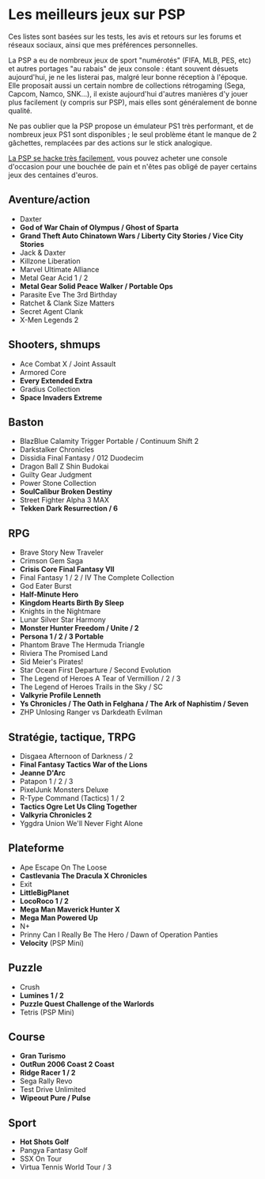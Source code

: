 # Les meilleurs jeux sur PSP

Ces listes sont basées sur les tests, les avis et retours sur les forums et réseaux sociaux, ainsi que mes préférences personnelles.

La PSP a eu de nombreux jeux de sport "numérotés" (FIFA, MLB, PES, etc) et autres portages "au rabais" de jeux console : étant souvent désuets aujourd'hui, je ne les listerai pas, malgré leur bonne réception à l'époque. Elle proposait aussi un certain nombre de collections rétrogaming (Sega, Capcom, Namco, SNK...), il existe aujourd'hui d'autres manières d'y jouer plus facilement (y compris sur PSP), mais elles sont généralement de bonne qualité.

Ne pas oublier que la PSP propose un émulateur PS1 très performant, et de nombreux jeux PS1 sont disponibles ; le seul problème étant le manque de 2 gâchettes, remplacées par des actions sur le stick analogique.

[La PSP se hacke très facilement](https://pspunk.com/psp-cfw/), vous pouvez acheter une console d'occasion pour une bouchée de pain et n'êtes pas obligé de payer certains jeux des centaines d'euros.

## Aventure/action

- Daxter
- **God of War Chain of Olympus / Ghost of Sparta**
- **Grand Theft Auto Chinatown Wars / Liberty City Stories / Vice City Stories**
- Jack & Daxter
- Killzone Liberation
- Marvel Ultimate Alliance
- Metal Gear Acid 1 / 2
- **Metal Gear Solid Peace Walker / Portable Ops**
- Parasite Eve The 3rd Birthday
- Ratchet & Clank Size Matters
- Secret Agent Clank
- X-Men Legends 2

## Shooters, shmups

- Ace Combat X / Joint Assault
- Armored Core
- **Every Extended Extra**
- Gradius Collection
- **Space Invaders Extreme**

## Baston

- BlazBlue Calamity Trigger Portable / Continuum Shift 2
- Darkstalker Chronicles
- Dissidia Final Fantasy / 012 Duodecim
- Dragon Ball Z Shin Budokai
- Guilty Gear Judgment
- Power Stone Collection
- **SoulCalibur Broken Destiny**
- Street Fighter Alpha 3 MAX
- **Tekken Dark Resurrection / 6**

## RPG

- Brave Story New Traveler
- Crimson Gem Saga
- **Crisis Core Final Fantasy VII**
- Final Fantasy 1 / 2 / IV The Complete Collection
- God Eater Burst
- **Half-Minute Hero**
- **Kingdom Hearts Birth By Sleep**
- Knights in the Nightmare
- Lunar Silver Star Harmony
- **Monster Hunter Freedom / Unite / 2**
- **Persona 1 / 2 / 3 Portable**
- Phantom Brave The Hermuda Triangle
- Riviera The Promised Land
- Sid Meier's Pirates!
- Star Ocean First Departure / Second Evolution
- The Legend of Heroes A Tear of Vermillion / 2 / 3
- The Legend of Heroes Trails in the Sky / SC
- **Valkyrie Profile Lenneth**
- **Ys Chronicles / The Oath in Felghana / The Ark of Naphistim / Seven**
- ZHP Unlosing Ranger vs Darkdeath Evilman

## Stratégie, tactique, TRPG

- Disgaea Afternoon of Darkness / 2
- **Final Fantasy Tactics War of the Lions**
- **Jeanne D'Arc**
- Patapon 1 / 2 / 3
- PixelJunk Monsters Deluxe
- R-Type Command (Tactics) 1 / 2
- **Tactics Ogre Let Us Cling Together**
- **Valkyria Chronicles 2**
- Yggdra Union We'll Never Fight Alone

## Plateforme

- Ape Escape On The Loose
- **Castlevania The Dracula X Chronicles**
- Exit
- **LittleBigPlanet**
- **LocoRoco 1 / 2**
- **Mega Man Maverick Hunter X**
- **Mega Man Powered Up**
- N+
- Prinny Can I Really Be The Hero / Dawn of Operation Panties
- **Velocity** (PSP Mini)

## Puzzle

- Crush
- **Lumines 1 / 2**
- **Puzzle Quest Challenge of the Warlords**
- Tetris (PSP Mini)

## Course

- **Gran Turismo**
- **OutRun 2006 Coast 2 Coast**
- **Ridge Racer 1 / 2**
- Sega Rally Revo
- Test Drive Unlimited
- **Wipeout Pure / Pulse**

## Sport

- **Hot Shots Golf**
- Pangya Fantasy Golf
- SSX On Tour
- Virtua Tennis World Tour / 3
